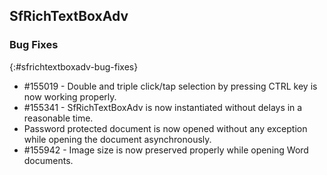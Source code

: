 ## SfRichTextBoxAdv

### Bug Fixes
{:#sfrichtextboxadv-bug-fixes}
* \#155019 - Double and triple click/tap selection by pressing CTRL key is now working properly.
* \#155341 - SfRichTextBoxAdv is now instantiated without delays in a reasonable time.
* Password protected document is now opened without any exception while opening the document asynchronously.
* \#155942 - Image size is now preserved properly while opening Word documents.